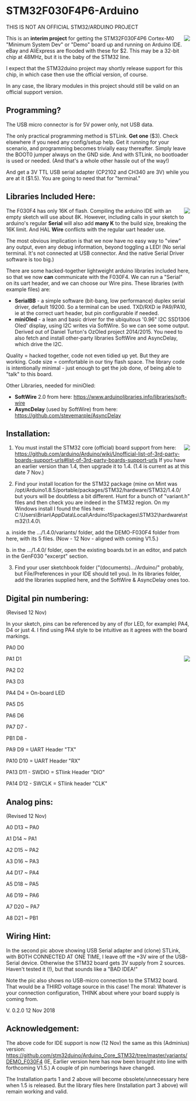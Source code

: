 # STM32F030F4P6-Arduino

THIS IS NOT AN OFFICIAL STM32/ARDUINO PROJECT

<img align="right" src="STM32F030-Dev-Brd.jpg">This is an __interim project__ 
for getting the STM32F030F4P6 Cortex-M0 "Minimum System Dev" or "Demo" board 
up and running on Arduino IDE.  eBay and AliExpress are flooded with these for $2.  This may be a 32-bit chip at 48MHz, but it is the baby of the STM32 line.

I expect that the STM32duino project may shortly release 
support for this chip, in which case then use the official version, of course.  

In any case, the library modules in this project should still be valid on an official support version.

## Programming?

The USB micro connector is for 5V power only, not USB data. 

The only practical programming method is STLink.
**Get one** ($3). Check elsewhere if you need any config/setup help. 
Get it running for your scenario, and programming becomes trivially easy thereafter. Simply leave the BOOT0 jumper always on the GND side.
And with STLink, no bootloader is used or needed. (And that's a whole other hassle out of the way!)

And get a 3V TTL USB serial adapter (CP2102 and CH340 are 3V) while you are at it ($1.5). You are going to need that for "terminal."

## Libraries Included Here:

<img align="right" src="P1070122.JPG">The F030F4 has only 16K of flash. Compiling the arduino IDE with an empty sketch will use about 8K. 
However, including calls in your sketch to arduino's regular __Serial__ will also add __many K__ to the build size, breaking the 16K limit. And HAL __Wire__ conflicts with the regular uart header use.

The most obvious implication is that we now have no easy way to "view" any output, even any debug information,
beyond toggling a LED!  (No serial terminal. It's not connected at USB connector. 
And the native Serial Driver software is too big.)

There are some hacked-together lightweight arduino libraries included here, so that we now **can** communicate 
with the F030F4. We can run a "Serial" on its uart header, and we can choose our Wire pins. These libraries (with example files) are:

 - __SerialBB__ - a simple software (bit-bang, low performance) duplex serial driver, default 19200. 
      So a terminal can be used. TXD/RXD ie PA9/PA10, ie at the correct uart header, but pin configurable if needed.
 - __miniOled__ - a lean and basic driver for the ubiquitous '0.96" I2C SSD1306 Oled' display, using I2C writes via SoftWire.
      So we can see some output. Derived out of Daniel Turton's OzOled project 2014/2015. You need to also fetch and 
      install other-party libraries SoftWire and AsyncDelay, which drive the I2C.

Quality = hacked together, code not even tidied up yet.  But they are working.
Code size = comfortable in our tiny flash space.
The library code is intentionally minimal - just enough to get the job done, of being able to "talk"
to this board. 

Other Libraries, needed for miniOled:
 - __SoftWire__ 2.0 from here: https://www.arduinolibraries.info/libraries/soft-wire
 - __AsyncDelay__ (used by SoftWire) from here: https://github.com/stevemarple/AsyncDelay


## Installation:
<img align="right" src="P1070121.JPG">

1. You must install the STM32 core (official) board support from here:
   https://github.com/arduino/Arduino/wiki/Unofficial-list-of-3rd-party-boards-support-urls#list-of-3rd-party-boards-support-urls
   If you have an earlier version than 1.4, then upgrade it to 1.4.  (1.4 is current as at this date 7 Nov.)

2. Find your install location for the STM32 package (mine on Mint was /opt/Arduino1.8.5/portable/packages/STM32/hardware/STM32/1.4.0/
but yours will be doubtless a bit different. Hunt for a bunch of "variant.h" files and then check
you are indeed in the STM32 region. On my Windows install I found the files here:  C:\Users\Brian\AppData\Local\Arduino15\packages\STM32\hardware\stm32\1.4.0\

a. inside the .../1.4.0/variants/ folder, add the DEMO-F030F4 folder from here, with its 5 files. (Now - 12 Nov - aligned with coming V1.5.)

b. in the .../1.4.0/ folder, open the existing boards.txt in an editor, and patch in the GenF030 "excerpt" section.

3. Find your user sketchbook folder ("(documents).../Arduino/" probably, but File/Preferences in your IDE should tell you).
In its libraries folder, add the libraries supplied here, and the SoftWire & AsyncDelay ones too.


## Digital pin numbering: 

(Revised 12 Nov)

In your sketch, pins can be referenced by any of (for LED, for example) PA4,  D4  or just 4. I find using PA4 style to be intuitive as it agrees with the board markings.

  PA0  D0 
  
  PA1  D1 <img align="right" src="ss66.jpg">
  
  PA2  D2  
  
  PA3  D3  
  
  PA4  D4  = On-board LED
  
  PA5  D5  
  
  PA6  D6  
  
  PA7  D7  - 
  
  PB1  D8  - 
  
  PA9  D9  = UART Header "TX" 
  
  PA10 D10 = UART Header "RX" 
  
  PA13 D11 - SWDIO  = STlink Header "DIO"
  
  PA14 D12 - SWCLK  = STlink header "CLK"
  

## Analog pins: 

(Revised 12 Nov)

A0	D13 ~ PA0

A1	D14 ~ PA1

A2	D15 ~ PA2

A3	D16 ~ PA3

A4	D17 ~ PA4

A5	D18 ~ PA5

A6	D19 ~ PA6

A7	D20 ~ PA7

A8	D21 ~ PB1

	
## Wiring Hint:

In the second pic above showing USB Serial adapter and (clone) STLink, with BOTH CONNECTED AT ONE TIME, I leave off the +3V wire of the USB-Serial device. Otherwise the STM32 board gets 3V supply from 2 sources. Haven't tested it (!), but that sounds like a "BAD IDEA!"

Note the pic also shows no USB-micro connection to the STM32 board. That would be a THIRD voltage source in this case!   The moral: Whatever is your connection configuration, THINK about where your board supply is coming from.

V. 0.2.0 12 Nov 2018

## Acknowledgement:

The above code for IDE support is now (12 Nov) the same as this (Adminius) version: 
    https://github.com/stm32duino/Arduino_Core_STM32/tree/master/variants/DEMO_F030F4 
(IE, Earlier version here has now been brought into line with forthcoming V1.5.) A couple of pin numberings have changed. 
    
The Installation parts 1 and 2 above will become obsolete/unnecessary here when 1.5 is released.
But the library files here (Installation part 3 above) will remain working and valid. 


